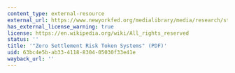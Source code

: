 ```yaml
---
content_type: external-resource
external_url: https://www.newyorkfed.org/medialibrary/media/research/staff_reports/sr1120.pdf?sc_lang=en
has_external_license_warning: true
license: https://en.wikipedia.org/wiki/All_rights_reserved
status: ''
title: '"Zero Settlement Risk Token Systems" (PDF)'
uid: 63bc4e5b-ab33-4118-8304-05030f33e41e
wayback_url: ''
---
```

